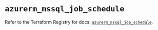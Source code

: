 # `azurerm_mssql_job_schedule`

Refer to the Terraform Registry for docs: [`azurerm_mssql_job_schedule`](https://registry.terraform.io/providers/hashicorp/azurerm/4.21.1/docs/resources/mssql_job_schedule).
